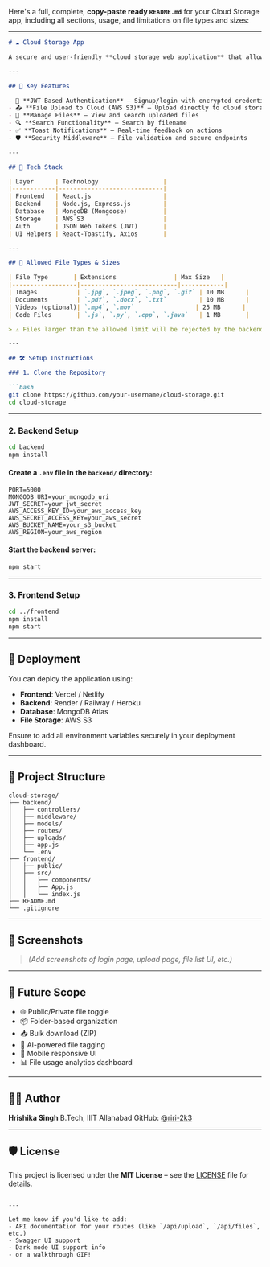 Here's a full, complete, **copy-paste ready `README.md`** for your Cloud Storage app, including all sections, usage, and limitations on file types and sizes:

---

````markdown
# ☁️ Cloud Storage App

A secure and user-friendly **cloud storage web application** that allows users to upload, view, and manage files online. Built using **React.js**, **Node.js**, **Express.js**, **MongoDB**, and **AWS S3**, it supports real-time interaction, file previews, and a clean UI.

---

## 📌 Key Features

- 🔐 **JWT-Based Authentication** – Signup/login with encrypted credentials
- 📤 **File Upload to Cloud (AWS S3)** – Upload directly to cloud storage
- 📁 **Manage Files** – View and search uploaded files
- 🔍 **Search Functionality** – Search by filename
- ✅ **Toast Notifications** – Real-time feedback on actions
- 🛡️ **Security Middleware** – File validation and secure endpoints

---

## 🔧 Tech Stack

| Layer      | Technology                  |
|------------|-----------------------------|
| Frontend   | React.js                    |
| Backend    | Node.js, Express.js         |
| Database   | MongoDB (Mongoose)          |
| Storage    | AWS S3                      |
| Auth       | JSON Web Tokens (JWT)       |
| UI Helpers | React-Toastify, Axios       |

---

## 📂 Allowed File Types & Sizes

| File Type       | Extensions                | Max Size   |
|------------------|---------------------------|------------|
| Images           | `.jpg`, `.jpeg`, `.png`, `.gif` | 10 MB      |
| Documents        | `.pdf`, `.docx`, `.txt`         | 10 MB      |
| Videos (optional)| `.mp4`, `.mov`                 | 25 MB      |
| Code Files       | `.js`, `.py`, `.cpp`, `.java`   | 1 MB       |

> ⚠️ Files larger than the allowed limit will be rejected by the backend API.

---

## 🛠️ Setup Instructions

### 1. Clone the Repository

```bash
git clone https://github.com/your-username/cloud-storage.git
cd cloud-storage
````

---

### 2. Backend Setup

```bash
cd backend
npm install
```

#### Create a `.env` file in the `backend/` directory:

```env
PORT=5000
MONGODB_URI=your_mongodb_uri
JWT_SECRET=your_jwt_secret
AWS_ACCESS_KEY_ID=your_aws_access_key
AWS_SECRET_ACCESS_KEY=your_aws_secret
AWS_BUCKET_NAME=your_s3_bucket
AWS_REGION=your_aws_region
```

#### Start the backend server:

```bash
npm start
```

---

### 3. Frontend Setup

```bash
cd ../frontend
npm install
npm start
```

---

## 🚀 Deployment

You can deploy the application using:

* **Frontend**: Vercel / Netlify
* **Backend**: Render / Railway / Heroku
* **Database**: MongoDB Atlas
* **File Storage**: AWS S3

Ensure to add all environment variables securely in your deployment dashboard.

---

## 📁 Project Structure

```
cloud-storage/
├── backend/
│   ├── controllers/
│   ├── middleware/
│   ├── models/
│   ├── routes/
│   ├── uploads/
│   ├── app.js
│   └── .env
├── frontend/
│   ├── public/
│   ├── src/
│   │   ├── components/
│   │   ├── App.js
│   │   └── index.js
├── README.md
└── .gitignore
```

---

## 📸 Screenshots

> *(Add screenshots of login page, upload page, file list UI, etc.)*

---

## 🧠 Future Scope

* 🌐 Public/Private file toggle
* 📦 Folder-based organization
* 📥 Bulk download (ZIP)
* 🧠 AI-powered file tagging
* 📱 Mobile responsive UI
* 📊 File usage analytics dashboard

---

## 👩‍💻 Author

**Hrishika Singh**
B.Tech, IIIT Allahabad
GitHub: [@riri-2k3](https://github.com/riri-2k3)

---

## 🛡️ License

This project is licensed under the **MIT License** – see the [LICENSE](LICENSE) file for details.

```

---

Let me know if you'd like to add:
- API documentation for your routes (like `/api/upload`, `/api/files`, etc.)
- Swagger UI support
- Dark mode UI support info  
- or a walkthrough GIF!
```

